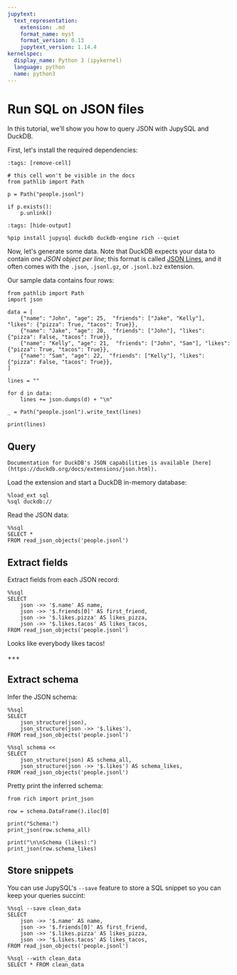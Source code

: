 ```yaml
---
jupytext:
  text_representation:
    extension: .md
    format_name: myst
    format_version: 0.13
    jupytext_version: 1.14.4
kernelspec:
  display_name: Python 3 (ipykernel)
  language: python
  name: python3
---
```


# Run SQL on JSON files

In this tutorial, we'll show you how to query JSON with JupySQL and DuckDB.


First, let's install the required dependencies:

```{code-cell} ipython3
:tags: [remove-cell]

# this cell won't be visible in the docs
from pathlib import Path

p = Path("people.jsonl")

if p.exists():
    p.unlink()
```

```{code-cell} ipython3
:tags: [hide-output]

%pip install jupysql duckdb duckdb-engine rich --quiet
```

Now, let's generate some data. Note that DuckDB expects your data to contain *one JSON object per line*; this format is called [JSON Lines](https://jsonlines.org/), and it often comes with the `.json`, `.jsonl.gz`, or `.jsonl.bz2` extension.

Our sample data contains four rows:

```{code-cell} ipython3
from pathlib import Path
import json

data = [
    {"name": "John", "age": 25,  "friends": ["Jake", "Kelly"], "likes": {"pizza": True, "tacos": True}},
    {"name": "Jake", "age": 20,  "friends": ["John"], "likes": {"pizza": False, "tacos": True}},
    {"name": "Kelly", "age": 21,  "friends": ["John", "Sam"], "likes": {"pizza": True, "tacos": True}},
    {"name": "Sam", "age": 22,  "friends": ["Kelly"], "likes": {"pizza": False, "tacos": True}},
]

lines = ""

for d in data:
    lines += json.dumps(d) + "\n"

_ = Path("people.jsonl").write_text(lines)
```

```{code-cell} ipython3
print(lines)
```

## Query

```{note}
Documentation for DuckDB's JSON capabilities is available [here](https://duckdb.org/docs/extensions/json.html).
```

Load the extension and start a DuckDB in-memory database:

```{code-cell} ipython3
%load_ext sql
%sql duckdb://
```

Read the JSON data:

```{code-cell} ipython3
%%sql
SELECT *
FROM read_json_objects('people.jsonl')
```

## Extract fields

Extract fields from each JSON record:

```{code-cell} ipython3
%%sql
SELECT
    json ->> '$.name' AS name,
    json ->> '$.friends[0]' AS first_friend,
    json ->> '$.likes.pizza' AS likes_pizza,
    json ->> '$.likes.tacos' AS likes_tacos,
FROM read_json_objects('people.jsonl')
```

Looks like everybody likes tacos!

+++

## Extract schema

Infer the JSON schema:

```{code-cell} ipython3
%%sql
SELECT
    json_structure(json),
    json_structure(json ->> '$.likes'),
FROM read_json_objects('people.jsonl')
```

```{code-cell} ipython3
%%sql schema <<
SELECT
    json_structure(json) AS schema_all,
    json_structure(json ->> '$.likes') AS schema_likes,
FROM read_json_objects('people.jsonl')
```

Pretty print the inferred schema:

```{code-cell} ipython3
from rich import print_json

row = schema.DataFrame().iloc[0]

print("Schema:")
print_json(row.schema_all)

print("\n\nSchema (likes):")
print_json(row.schema_likes)
```

## Store snippets

You can use JupySQL's `--save` feature to store a SQL snippet so you can keep your queries succint:

```{code-cell} ipython3
%%sql --save clean_data
SELECT
    json ->> '$.name' AS name,
    json ->> '$.friends[0]' AS first_friend,
    json ->> '$.likes.pizza' AS likes_pizza,
    json ->> '$.likes.tacos' AS likes_tacos,
FROM read_json_objects('people.jsonl')
```

```{code-cell} ipython3
%%sql --with clean_data
SELECT * FROM clean_data
```
